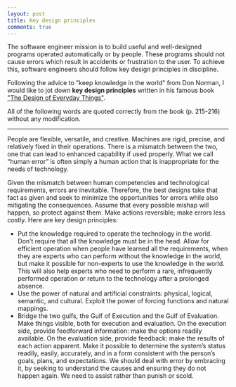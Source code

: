 ```yaml
---
layout: post
title: Key design principles 
comments: true
---
```

The software engineer mission is to build useful and well-designed programs operated automatically or by people. These programs should not cause errors which result in accidents or frustration to the user. To achieve this, software engineers should follow key design principles in discipline.

Following the advice to "keep knowledge in the world" from Don Norman, I would like to jot down **key design principles** written in his famous book ["The Design of Everyday Things"](https://en.wikipedia.org/wiki/The_Design_of_Everyday_Things). 

All of the following words are quoted correctly from the book (p. 215-216) without any modification.

---

People are flexible, versatile, and creative. Machines are rigid, precise, and relatively fixed in their operations. There is a mismatch between the two, one that can lead to enhanced capability if used properly. What we call “human error” is often simply a human action that is inappropriate for the needs of technology. 

Given the mismatch between human competencies and technological requirements, errors are inevitable. Therefore, the best designs take that fact as given and seek to minimize the opportunities for errors while also mitigating the consequences. Assume that every possible mishap will happen, so protect against them. Make actions reversible; make errors less costly. Here are key design principles:

* Put the knowledge required to operate the technology in the world. Don’t require that all the knowledge must be in the head. Allow for efficient operation when people have learned all the requirements, when they are experts who can perform without the knowledge in the world, but make it possible for non-experts to use the knowledge in the world. This will also help experts who need to perform a rare, infrequently performed operation or return to the technology after a prolonged absence.
* Use the power of natural and artificial constraints: physical, logical, semantic, and cultural. Exploit the power of forcing functions and natural mappings.
*  Bridge the two gulfs, the Gulf of Execution and the Gulf of Evaluation. Make things visible, both for execution and evaluation. On the execution side, provide feedforward information: make the options readily available. On the evaluation side, provide feedback: make the results of each action apparent. Make it possible to determine the system’s status readily, easily, accurately, and in a form consistent with the person’s goals, plans, and expectations.
We should deal with error by embracing it, by seeking to understand the causes and ensuring they do not happen again. We need to assist rather than punish or scold.